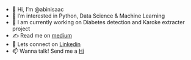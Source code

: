 - 👋 Hi, I’m @abinisaac
- 👀 I’m interested in Python, Data Science & Machine Learning
- 🌱 I am currently working on Diabetes detection and Karoke extracter project
- ✍ Read me on <a href ="https://adventuresofaprogrammer.medium.com/">medium</a>
- 🤝 Lets connect on <a href ="https://www.linkedin.com/in/abinisaac/">Linkedin</a>
- 📫 Wanna talk! Send me a <a href ="mailto:abinisaac777@gmail.com">Hi</a>

<!---
abinisaac/abinisaac is a ✨ special ✨ repository because its `README.md` (this file) appears on your GitHub profile.
You can click the Preview link to take a look at your changes.
--->
